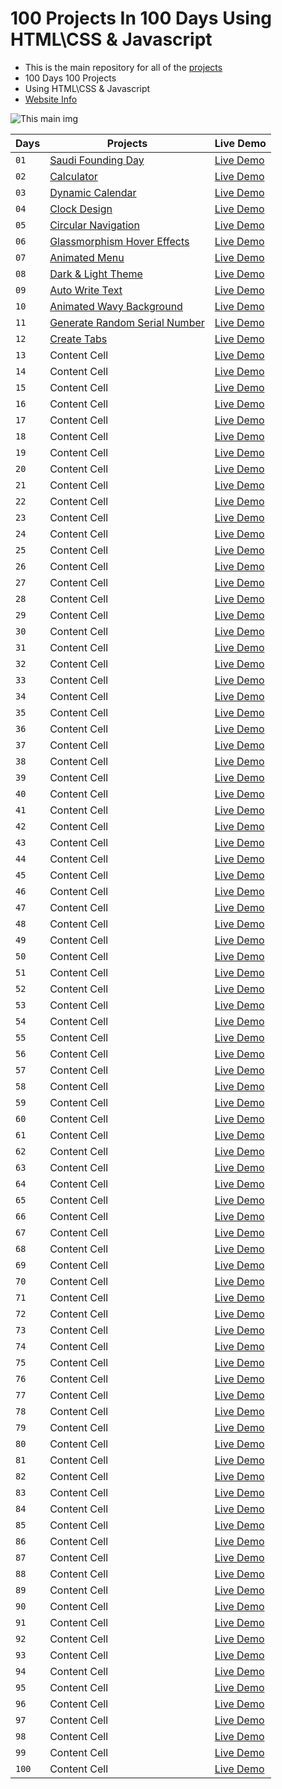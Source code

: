 # 100 Projects In 100 Days Using HTML\CSS & Javascript

- This is the main repository for all of the [projects](https://github.com/x39OME/100_project_100_days/tree/main/100_projects)
- 100 Days 100 Projects
- Using HTML\CSS & Javascript
- [Website Info](https://x39ome.github.io/100_project_100_days/)

![This main img](https://raw.githubusercontent.com/x39OME/100_project_100_days/main/img/main.jpg)


| Days | Projects | Live Demo |
| ------------- | ------------- | ------------- |
|`01`| [Saudi Founding Day](https://github.com/x39OME/100_project_100_days/tree/main/100_projects/1-saudi_founding_day) | [Live Demo](https://saudi-founding-days.netlify.app/) |
|`02`| [Calculator](https://github.com/x39OME/100_project_100_days/tree/main/100_projects/2-calculator_using_vanilla_css_glassmorphism_effects) | [Live Demo](https://calculator-vanilla-glassmorph.netlify.app/)|
|`03`| [Dynamic Calendar](https://github.com/x39OME/100_project_100_days/tree/main/100_projects/3-javascript-dynamic-calendar-css-glassmorphism-ui-design) | [Live Demo](https://dynamic-calendar-js.netlify.app/)|
|`04`| [Clock Design](https://github.com/x39OME/100_project_100_days/tree/main/100_projects/4-clock-ui-design) | [Live Demo](https://clock-ui-design.netlify.app/)|
|`05`| [Circular Navigation](https://github.com/x39OME/100_project_100_days/tree/main/100_projects/5-animated-circular-navigation-menu) | [Live Demo](https://animated-circular-nav.netlify.app/)|
|`06`| [Glassmorphism Hover Effects](https://github.com/x39OME/100_project_100_days/tree/main/100_projects/6-Glassmorphism%20Hover%20Effects%20with%20Magic%20Line%20Indicator) | [Live Demo](https://hover-effects-magic.netlify.app/)|
|`07`| [Animated Menu](https://github.com/x39OME/100_project_100_days/tree/main/100_projects/7-animated-menu) | [Live Demo](https://animated-menu-using-css-html-js.netlify.app/)|
|`08`| [Dark & Light Theme](https://github.com/x39OME/100_project_100_days/tree/main/100_projects/8-light-%26-dark-theme-toggle) | [Live Demo](https://codepen.io/x39OME/pen/BaOWjPy)|
|`09`| [Auto Write Text](https://github.com/x39OME/100_project_100_days/tree/main/100_projects/9-javaScript-auto-write-text) | [Live Demo](https://auto-write-text.netlify.app/)|
|`10`| [Animated Wavy Background](https://github.com/x39OME/100_project_100_days/tree/main/100_projects/10-animated-wavy-background) | [Live Demo](https://animated-wavy-background-css.netlify.app/)|
|`11`| [Generate Random Serial Number](https://github.com/x39OME/100_project_100_days/tree/main/100_projects/11-generate-random-serial-number) | [Live Demo](https://generate-random-serial-number.netlify.app/)|
|`12`| [Create Tabs](https://github.com/x39OME/100_project_100_days/tree/main/100_projects/12-create-tabs) | [Live Demo](https://create-tabs-js.netlify.app/)|
|`13`| Content Cell | [Live Demo](https://pages.github.com/)|
|`14`| Content Cell | [Live Demo](https://pages.github.com/)|
|`15`| Content Cell | [Live Demo](https://pages.github.com/)|
|`16`| Content Cell | [Live Demo](https://pages.github.com/)|
|`17`| Content Cell | [Live Demo](https://pages.github.com/)|
|`18`| Content Cell | [Live Demo](https://pages.github.com/)|
|`19`| Content Cell | [Live Demo](https://pages.github.com/)|
|`20`| Content Cell | [Live Demo](https://pages.github.com/)|
|`21`| Content Cell | [Live Demo](https://pages.github.com/)|
|`22`| Content Cell | [Live Demo](https://pages.github.com/)|
|`23`| Content Cell | [Live Demo](https://pages.github.com/)|
|`24`| Content Cell | [Live Demo](https://pages.github.com/)|
|`25`| Content Cell | [Live Demo](https://pages.github.com/)|
|`26`| Content Cell | [Live Demo](https://pages.github.com/)|
|`27`| Content Cell | [Live Demo](https://pages.github.com/)|
|`28`| Content Cell | [Live Demo](https://pages.github.com/)|
|`29`| Content Cell | [Live Demo](https://pages.github.com/)|
|`30`| Content Cell | [Live Demo](https://pages.github.com/)|
|`31`| Content Cell | [Live Demo](https://pages.github.com/)|
|`32`| Content Cell | [Live Demo](https://pages.github.com/)|
|`33`| Content Cell | [Live Demo](https://pages.github.com/)|
|`34`| Content Cell | [Live Demo](https://pages.github.com/)|
|`35`| Content Cell | [Live Demo](https://pages.github.com/)|
|`36`| Content Cell | [Live Demo](https://pages.github.com/)|
|`37`| Content Cell | [Live Demo](https://pages.github.com/)|
|`38`| Content Cell | [Live Demo](https://pages.github.com/)|
|`39`| Content Cell | [Live Demo](https://pages.github.com/)|
|`40`| Content Cell | [Live Demo](https://pages.github.com/)|
|`41`| Content Cell | [Live Demo](https://pages.github.com/)|
|`42`| Content Cell | [Live Demo](https://pages.github.com/)|
|`43`| Content Cell | [Live Demo](https://pages.github.com/)|
|`44`| Content Cell | [Live Demo](https://pages.github.com/)|
|`45`| Content Cell | [Live Demo](https://pages.github.com/)|
|`46`| Content Cell | [Live Demo](https://pages.github.com/)|
|`47`| Content Cell | [Live Demo](https://pages.github.com/)|
|`48`| Content Cell | [Live Demo](https://pages.github.com/)|
|`49`| Content Cell | [Live Demo](https://pages.github.com/)|
|`50`| Content Cell | [Live Demo](https://pages.github.com/)|
|`51`| Content Cell | [Live Demo](https://pages.github.com/)|
|`52`| Content Cell | [Live Demo](https://pages.github.com/)|
|`53`| Content Cell | [Live Demo](https://pages.github.com/)|
|`54`| Content Cell | [Live Demo](https://pages.github.com/)|
|`55`| Content Cell | [Live Demo](https://pages.github.com/)|
|`56`| Content Cell | [Live Demo](https://pages.github.com/)|
|`57`| Content Cell | [Live Demo](https://pages.github.com/)|
|`58`| Content Cell | [Live Demo](https://pages.github.com/)|
|`59`| Content Cell | [Live Demo](https://pages.github.com/)|
|`60`| Content Cell | [Live Demo](https://pages.github.com/)|
|`61`| Content Cell | [Live Demo](https://pages.github.com/)|
|`62`| Content Cell | [Live Demo](https://pages.github.com/)|
|`63`| Content Cell | [Live Demo](https://pages.github.com/)|
|`64`| Content Cell | [Live Demo](https://pages.github.com/)|
|`65`| Content Cell | [Live Demo](https://pages.github.com/)|
|`66`| Content Cell | [Live Demo](https://pages.github.com/)|
|`67`| Content Cell | [Live Demo](https://pages.github.com/)|
|`68`| Content Cell | [Live Demo](https://pages.github.com/)|
|`69`| Content Cell | [Live Demo](https://pages.github.com/)|
|`70`| Content Cell | [Live Demo](https://pages.github.com/)|
|`71`| Content Cell | [Live Demo](https://pages.github.com/)|
|`72`| Content Cell | [Live Demo](https://pages.github.com/)|
|`73`| Content Cell | [Live Demo](https://pages.github.com/)|
|`74`| Content Cell | [Live Demo](https://pages.github.com/)|
|`75`| Content Cell | [Live Demo](https://pages.github.com/)|
|`76`| Content Cell | [Live Demo](https://pages.github.com/)|
|`77`| Content Cell | [Live Demo](https://pages.github.com/)|
|`78`| Content Cell | [Live Demo](https://pages.github.com/)|
|`79`| Content Cell | [Live Demo](https://pages.github.com/)|
|`80`| Content Cell | [Live Demo](https://pages.github.com/)|
|`81`| Content Cell | [Live Demo](https://pages.github.com/)|
|`82`| Content Cell | [Live Demo](https://pages.github.com/)|
|`83`| Content Cell | [Live Demo](https://pages.github.com/)|
|`84`| Content Cell | [Live Demo](https://pages.github.com/)|
|`85`| Content Cell | [Live Demo](https://pages.github.com/)|
|`86`| Content Cell | [Live Demo](https://pages.github.com/)|
|`87`| Content Cell | [Live Demo](https://pages.github.com/)|
|`88`| Content Cell | [Live Demo](https://pages.github.com/)|
|`89`| Content Cell | [Live Demo](https://pages.github.com/)|
|`90`| Content Cell | [Live Demo](https://pages.github.com/)|
|`91`| Content Cell | [Live Demo](https://pages.github.com/)|
|`92`| Content Cell | [Live Demo](https://pages.github.com/)|
|`93`| Content Cell | [Live Demo](https://pages.github.com/)|
|`94`| Content Cell | [Live Demo](https://pages.github.com/)|
|`95`| Content Cell | [Live Demo](https://pages.github.com/)|
|`96`| Content Cell | [Live Demo](https://pages.github.com/)|
|`97`| Content Cell | [Live Demo](https://pages.github.com/)|
|`98`| Content Cell | [Live Demo](https://pages.github.com/)|
|`99`| Content Cell | [Live Demo](https://pages.github.com/)|
|`100`| Content Cell | [Live Demo](https://pages.github.com/)|
